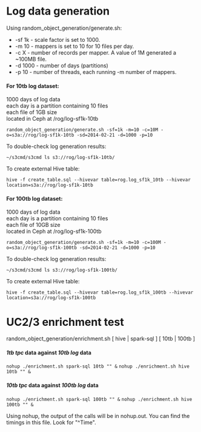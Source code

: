 # Log data generation

Using random_object_generation/generate.sh:
  * -sf 1k - scale factor is set to 1000.
  * -m 10 - mappers is set to 10 for 10 files per day.
  * -c X - number of records per mapper. A value of 1M generated a ~100MB file.
  * -d 1000 - number of days (partitions)
  * -p 10 - number of threads, each running -m number of mappers.

#### For 10tb log dataset:

1000 days of log data  
each day is a partition containing 10 files  
each file of 1GB size  
located in Ceph at /rog/log-sf1k-10tb  

`random_object_generation/generate.sh -sf=1k -m=10 -c=10M -o=s3a://rog/log-sf1k-10tb -sd=2014-02-21 -d=1000 -p=10`

To double-check log generation results:  

`~/s3cmd/s3cmd ls s3://rog/log-sf1k-10tb/`

To create external Hive table:  

`hive -f create_table.sql --hivevar table=rog.log_sf1k_10tb --hivevar location=s3a://rog/log-sf1k-10tb`

#### For 100tb log dataset:

1000 days of log data  
each day is a partition containing 10 files  
each file of 10GB size  
located in Ceph at /rog/log-sf1k-100tb  

`random_object_generation/generate.sh -sf=1k -m=10 -c=100M -o=s3a://rog/log-sf1k-100tb -sd=2014-02-21 -d=1000 -p=10`

To double-check log generation results:  

`~/s3cmd/s3cmd ls s3://rog/log-sf1k-100tb/`

To create external Hive table:  

`hive -f create_table.sql --hivevar table=rog.log_sf1k_100tb --hivevar location=s3a://rog/log-sf1k-100tb`

# UC2/3 enrichment test

random_object_generation/enrichment.sh [ hive | spark-sql ] [ 10tb | 100tb ] <optional suffix output directory name>  

#### _1tb tpc_ data against _10tb log_ data

`nohup ./enrichment.sh spark-sql 10tb "" &`
`nohup ./enrichment.sh hive 10tb "" &`

#### _10tb tpc_ data against _100tb log_ data

`nohup ./enrichment.sh spark-sql 100tb "" &`
`nohup ./enrichment.sh hive 100tb "" &`

Using nohup, the output of the calls will be in nohup.out. You can find the timings in this file. Look for "^Time".

